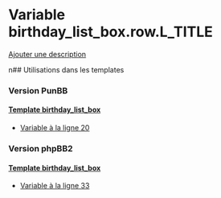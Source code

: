 # Variable birthday_list_box.row.L_TITLE
[Ajouter une description](https://fa-tvars.appspot.com/birthday_list_box.row.L_TITLE)

n## Utilisations dans les templates

### Version PunBB

#### [Template birthday_list_box](punbb/birthday_list_box.md)
* [Variable à la ligne 20](../punbb/birthday_list_box.tpl#L20)

### Version phpBB2

#### [Template birthday_list_box](subsilver/birthday_list_box.md)
* [Variable à la ligne 33](../subsilver/birthday_list_box.tpl#L33)